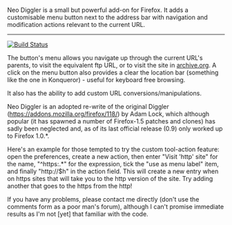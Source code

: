 Neo Diggler is a small but powerful add-on for Firefox. It adds a customisable menu button next to the address bar with navigation and modification actions relevant to the current URL.
___
[![Build Status](https://travis-ci.org/fnxweb/neo-diggler.svg?branch=master)](https://travis-ci.org/fnxweb/neo-diggler)

The button's menu allows you navigate up through the current URL's parents, to visit the equivalent ftp URL, or to visit the site in [archive.org](https://archive.org/). A click on the menu button also provides a clear the location bar (something like the one in Konqueror) - useful for keyboard free browsing.

It also has the ability to add custom URL conversions/manipulations.

Neo Diggler is an adopted re-write of the original Diggler (https://addons.mozilla.org/firefox/118/) by Adam Lock, which although popular (it has spawned a number of Firefox-1.5 patches and clones) has sadly been neglected and, as of its last official release (0.9) only worked up to Firefox 1.0.*.

Here's an example for those tempted to try the custom tool-action feature: open the preferences, create a new action, then enter "Visit 'http' site" for the name, "^https:.*" for the expression, tick the "use as menu label" item, and finally "http://$h" in the action field. This will create a new entry when on https sites that will take you to the http version of the site. Try adding another that goes to the https from the http!

If you have any problems, please contact me directly (don't use the comments form as a poor man's forum), although I can't promise immediate results as I'm not [yet] that familiar with the code.
